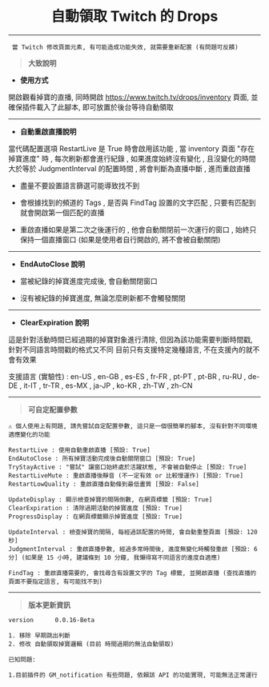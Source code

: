 <div align=center>

<h1> 自動領取 Twitch 的 Drops </h1>

</div>

---

` 當 Twitch 修改頁面元素, 有可能造成功能失效, 就需要重新配置 (有問題可反饋)`

> **大致說明**

* **使用方式**

開啟觀看掉寶的直播, 同時開啟 https://www.twitch.tv/drops/inventory 頁面, 並確保插件載入了此腳本, 即可放置於後台等待自動領取

---

* **自動重啟直播說明**

當代碼配置選項 RestartLive 是 True 時會啟用該功能 , 當 inventory 頁面 "存在掉寶進度" 時 , 每次刷新都會進行紀錄 , 如果進度始終沒有變化 , 且沒變化的時間 大於等於 JudgmentInterval 的配置時間 , 將會判斷為直播中斷 , 進而重啟直播

* 盡量不要設置語言篩選可能導致找不到

* 會根據找到的頻道的 Tags , 是否與 FindTag 設置的文字匹配 , 只要有匹配到就會開啟第一個匹配的直播

* 重啟直播如果是第二次之後運行的 , 他會自動關閉前一次運行的窗口 , 始終只保持一個直播窗口 (如果是使用者自行開啟的, 將不會被自動關閉)

---

* **EndAutoClose 說明**

* 當被紀錄的掉寶進度完成後, 會自動關閉窗口

* 沒有被紀錄的掉寶進度, 無論怎麼刷新都不會觸發關閉

---

* **ClearExpiration 說明**

這是針對活動時間已經過期的掉寶對象進行清除, 但因為該功能需要判斷時間戳, 針對不同語言時間戳的格式又不同
目前只有支援特定幾種語言, 不在支援內的就不會有效果

支援語言 (實驗性) :
en-US , en-GB , es-ES , fr-FR , pt-PT , pt-BR , ru-RU , de-DE , it-IT , tr-TR , es-MX , ja-JP , ko-KR , zh-TW , zh-CN

---

> **可自定配置參數**

`⚠️ 個人使用上有問題, 請先嘗試自定配置參數, 這只是一個很簡單的腳本, 沒有針對不同環境適應變化的功能`
```
RestartLive : 使用自動重啟直播 [預設: True]
EndAutoClose : 所有掉寶活動完成後自動關閉窗口 [預設: True]
TryStayActive : "嘗試" 讓窗口始終處於活躍狀態, 不會被自動停止 [預設: True]
RestartLiveMute : 重啟直播後靜音 (不一定有效 or 比較慢運作) [預設: True]
RestartLowQuality : 重啟直播自動條到最低畫質 [預設: False]

UpdateDisplay : 顯示檢查掉寶的間隔倒數, 在網頁標籤 [預設: True]
ClearExpiration : 清除過期活動的掉寶進度 [預設: True]
ProgressDisplay : 在網頁標籤顯示掉寶進度 [預設: True]

UpdateInterval : 檢查掉寶的間隔, 每經過該配置的時間, 會自動重整頁面 [預設: 120 秒]
JudgmentInterval : 重啟直播參數, 經過多常時間後, 進度無變化時觸發重啟 [預設: 6 分] (如果是 15 小時, 建議條到 10 分鐘, 我懶得寫不同語言的進度自適應)

FindTag : 重啟直播需要的, 會找尋含有設置文字的 Tag 標籤, 並開啟直播 (查找直播的頁面不要指定語言, 有可能找不到)
```

---

> **版本更新資訊**

```
version      0.0.16-Beta

1. 移除 早期跳出判斷
2. 修改 自動領取掉寶邏輯 (目前 時間過期的無法自動領取)

已知問題:

1.目前插件的 GM_notification 有些問題, 依賴該 API 的功能實現, 可能無法正常運行
```